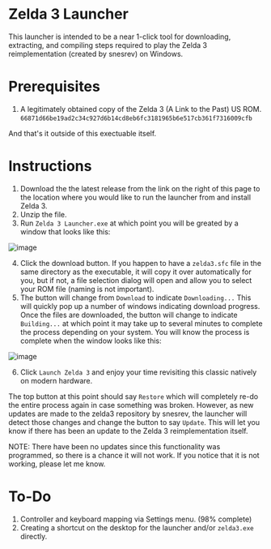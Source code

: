 # Zelda 3 Launcher
This launcher is intended to be a near 1-click tool for downloading, extracting, and compiling steps required to play the Zelda 3 reimplementation (created by snesrev) on Windows.
# Prerequisites
1. A legitimately obtained copy of the Zelda 3 (A Link to the Past) US ROM. `66871d66be19ad2c34c927d6b14cd8eb6fc3181965b6e517cb361f7316009cfb`

And that's it outside of this exectuable itself.
# Instructions
1. Download the the latest release from the link on the right of this page to the location where you would like to run the launcher from and install Zelda 3.
2. Unzip the file.
3. Run `Zelda 3 Launcher.exe` at which point you will be greated by a window that looks like this:

![image](https://user-images.githubusercontent.com/37708128/216780011-98f4ff41-01a6-4b95-9621-f1eef447df77.png)

4. Click the download button. If you happen to have a `zelda3.sfc` file in the same directory as the executable, it will copy it over automatically for you, but if not, a file selection dialog will open and allow you to select your ROM file (naming is not important).
5. The button will change from `Download` to indicate `Downloading...` This will quickly pop up a number of windows indicating download progress. Once the files are downloaded, the button will change to indicate `Building...` at which point it may take up to several minutes to complete the process depending on your system. You will know the process is complete when the window looks like this:

![image](https://user-images.githubusercontent.com/37708128/218764570-c36e7ffd-f604-4de0-8116-6e1f18174b57.png)

6. Click `Launch Zelda 3` and enjoy your time revisiting this classic natively on modern hardware.

The top button at this point should say `Restore` which will completely re-do the entire process again in case something was broken. However, as new updates are made to the zelda3 repository by snesrev, the launcher will detect those changes and change the button to say `Update`. This will let you know if there has been an update to the Zelda 3 reimplementation itself.

NOTE: There have been no updates since this functionality was programmed, so there is a chance it will not work. If you notice that it is not working, please let me know.

# To-Do
1. Controller and keyboard mapping via Settings menu. (98% complete)
2. Creating a shortcut on the desktop for the launcher and/or `zelda3.exe` directly.
